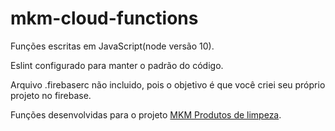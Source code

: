 # mkm-cloud-functions
Funções escritas em JavaScript(node versão 10).

Eslint configurado para manter o padrão do código.

Arquivo .firebaserc não incluido, pois o objetivo é que você criei seu próprio projeto no firebase.

Funções desenvolvidas para o projeto <a href="https://github.com/Joaoo1/mkm-produtos-de-limpeza">MKM Produtos de limpeza</a>. 
